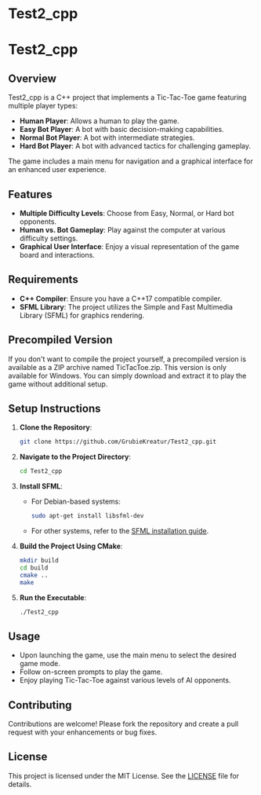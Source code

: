 # Test2_cpp
# Test2_cpp

## Overview

Test2_cpp is a C++ project that implements a Tic-Tac-Toe game featuring multiple player types:

- **Human Player**: Allows a human to play the game.
- **Easy Bot Player**: A bot with basic decision-making capabilities.
- **Normal Bot Player**: A bot with intermediate strategies.
- **Hard Bot Player**: A bot with advanced tactics for challenging gameplay.

The game includes a main menu for navigation and a graphical interface for an enhanced user experience.

## Features

- **Multiple Difficulty Levels**: Choose from Easy, Normal, or Hard bot opponents.
- **Human vs. Bot Gameplay**: Play against the computer at various difficulty settings.
- **Graphical User Interface**: Enjoy a visual representation of the game board and interactions.

## Requirements

- **C++ Compiler**: Ensure you have a C++17 compatible compiler.
- **SFML Library**: The project utilizes the Simple and Fast Multimedia Library (SFML) for graphics rendering.

## Precompiled Version

If you don't want to compile the project yourself, a precompiled version is available as a ZIP archive named TicTacToe.zip. This version is only available for Windows. You can simply download and extract it to play the game without additional setup.

## Setup Instructions

1. **Clone the Repository**:

   ```bash
   git clone https://github.com/GrubieKreatur/Test2_cpp.git
   ```

2. **Navigate to the Project Directory**:

   ```bash
   cd Test2_cpp
   ```

3. **Install SFML**:

    - For Debian-based systems:
      ```bash
      sudo apt-get install libsfml-dev
      ```
    - For other systems, refer to the [SFML installation guide](https://www.sfml-dev.org/tutorials/2.6/start/index.php).

4. **Build the Project Using CMake**:

   ```bash
   mkdir build
   cd build
   cmake ..
   make
   ```

5. **Run the Executable**:

   ```bash
   ./Test2_cpp
   ```

## Usage

- Upon launching the game, use the main menu to select the desired game mode.
- Follow on-screen prompts to play the game.
- Enjoy playing Tic-Tac-Toe against various levels of AI opponents.

## Contributing

Contributions are welcome! Please fork the repository and create a pull request with your enhancements or bug fixes.

## License

This project is licensed under the MIT License. See the [LICENSE](LICENSE) file for details.

